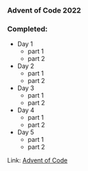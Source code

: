 ### Advent of Code 2022

### Completed:

+ Day 1
    - part 1
    - part 2
+ Day 2
    - part 1
    - part 2
+ Day 3
    - part 1
    - part 2
+ Day 4
    - part 1
    - part 2
+ Day 5
    - part 1
    - part 2

Link: [Advent of Code](https://adventofcode.com/2022/)